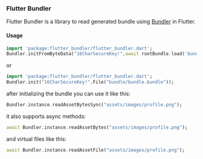### Flutter Bundler

Flutter Bundler is a library to read generated bundle using [Bundler](http://github.com/kooroshh/bundler) in Flutter.

#### Usage

```dart
import 'package:flutter_bundler/flutter_bundler.dart';
Bundler.initFromByteData("16CharSecureKey!",await rootBundle.load('bundle/bundle.bundle'));
```
or 
```dart
import 'package:flutter_bundler/flutter_bundler.dart';
Bundler.init("16CharSecureKey!",File("bundle/bundle.bundle"));
```
  
after initializing the bundle you can use it like this:
```dart
Bundler.instance.readAssetBytesSync("assets/images/profile.png");
```
it also supports async methods:
```dart
await Bundler.instance.readAssetBytes("assets/images/profile.png");
```
and virtual files like this:
```dart
await Bundler.instance.readAssetFile("assets/images/profile.png");
```
